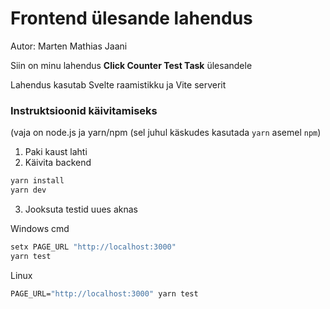 # Frontend ülesande lahendus
Autor: Marten Mathias Jaani

Siin on minu lahendus **Click Counter Test Task** ülesandele

Lahendus kasutab Svelte raamistikku ja Vite serverit

### Instruktsioonid käivitamiseks
(vaja on node.js ja yarn/npm (sel juhul käskudes kasutada ```yarn``` asemel ```npm```)

1. Paki kaust lahti
2. Käivita backend
```cmd
yarn install
yarn dev
```
3. Jooksuta testid uues aknas

Windows cmd
```cmd
setx PAGE_URL "http://localhost:3000"
yarn test
```
Linux
```cmd
PAGE_URL="http://localhost:3000" yarn test
```



